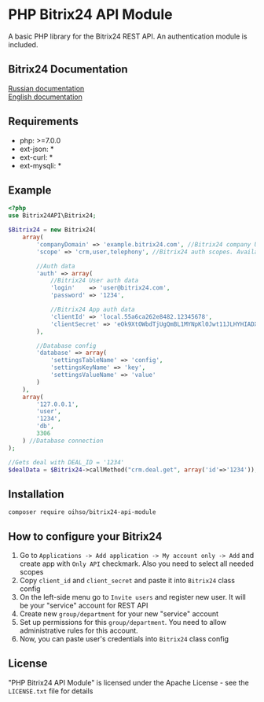 PHP Bitrix24 API Module
================

A basic PHP library for the Bitrix24 REST API.
An authentication module is included.

## Bitrix24 Documentation
[Russian documentation](http://dev.1c-bitrix.ru/rest_help/)<br/>
[English documentation](https://training.bitrix24.com/rest_help/)

## Requirements
- php: >=7.0.0
- ext-json: *
- ext-curl: *
- ext-mysqli: *

## Example ##
```php
<?php
use Bitrix24API\Bitrix24;

$Bitrix24 = new Bitrix24(
    array(
        'companyDomain' => 'example.bitrix24.com', //Bitrix24 company URL
        'scope' => 'crm,user,telephony', //Bitrix24 auth scopes. Available variants: https://training.bitrix24.com/rest_help/rest_sum/premissions_scope.php

        //Auth data
        'auth' => array(
            //Bitrix24 User auth data
            'login'    => 'user@bitrix24.com',
            'password' => '1234',

            //Bitrix24 App auth data
            'clientId' => 'local.55a6ca262e8482.12345678',
            'clientSecret' => 'eOk9XtOWbdTjUgQmBL1MYNpKl0Jwt11JLHYHIADX62f3c6PA29'
        ),

        //Database config
        'database' => array(
            'settingsTableName' => 'config',
            'settingsKeyName' => 'key',
            'settingsValueName' => 'value'
        )
    ),
    array(
        '127.0.0.1',
        'user',
        '1234',
        'db',
        3306
    ) //Database connection
);

//Gets deal with DEAL_ID = '1234'
$dealData = $Bitrix24->callMethod("crm.deal.get", array('id'=>'1234'));
```
## Installation
`composer require oihso/bitrix24-api-module`

## How to configure your Bitrix24
1. Go to `Applications -> Add application -> My account only -> Add` and create app with `Only API` checkmark. Also you need to select all needed scopes
2. Copy `client_id` and `client_secret` and paste it into `Bitrix24` class config
3. On the left-side menu go to `Invite users` and register new user. It will be your "service" account for REST API
4. Create new `group/department` for your new "service" account
5. Set up permissions for this `group/department`. You need to allow administrative rules for this account.
6. Now, you can paste user's credentials into `Bitrix24` class config

## License ##

"PHP Bitrix24 API Module" is licensed under the Apache License - see the `LICENSE.txt` file for details
